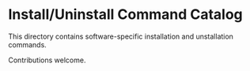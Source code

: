 # Install/Uninstall Command Catalog
This directory contains software-specific installation and unstallation commands.

Contributions welcome.
